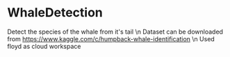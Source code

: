 # WhaleDetection
Detect the species of the whale from it's tail
\n Dataset can be downloaded from  https://www.kaggle.com/c/humpback-whale-identification
\n Used floyd as cloud workspace 
